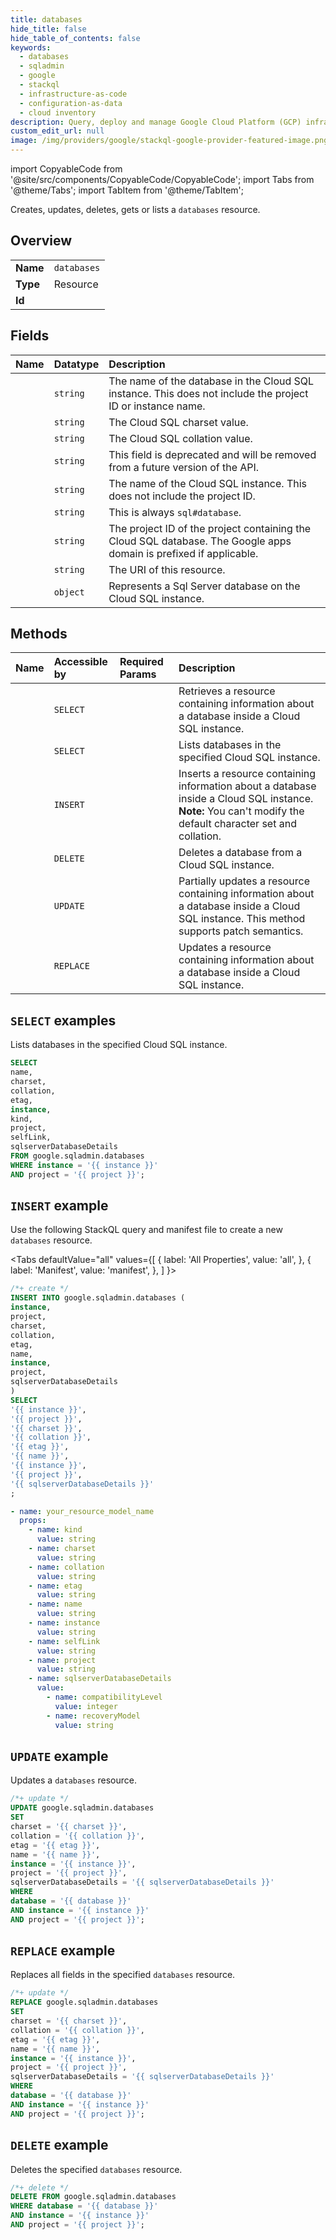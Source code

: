 ```yaml
---
title: databases
hide_title: false
hide_table_of_contents: false
keywords:
  - databases
  - sqladmin
  - google
  - stackql
  - infrastructure-as-code
  - configuration-as-data
  - cloud inventory
description: Query, deploy and manage Google Cloud Platform (GCP) infrastructure and resources using SQL
custom_edit_url: null
image: /img/providers/google/stackql-google-provider-featured-image.png
---
```


import CopyableCode from '@site/src/components/CopyableCode/CopyableCode';
import Tabs from '@theme/Tabs';
import TabItem from '@theme/TabItem';

Creates, updates, deletes, gets or lists a <code>databases</code> resource.

## Overview
<table><tbody>
<tr><td><b>Name</b></td><td><code>databases</code></td></tr>
<tr><td><b>Type</b></td><td>Resource</td></tr>
<tr><td><b>Id</b></td><td><CopyableCode code="google.sqladmin.databases" /></td></tr>
</tbody></table>

## Fields
| Name | Datatype | Description |
|:-----|:---------|:------------|
| <CopyableCode code="name" /> | `string` | The name of the database in the Cloud SQL instance. This does not include the project ID or instance name. |
| <CopyableCode code="charset" /> | `string` | The Cloud SQL charset value. |
| <CopyableCode code="collation" /> | `string` | The Cloud SQL collation value. |
| <CopyableCode code="etag" /> | `string` | This field is deprecated and will be removed from a future version of the API. |
| <CopyableCode code="instance" /> | `string` | The name of the Cloud SQL instance. This does not include the project ID. |
| <CopyableCode code="kind" /> | `string` | This is always `sql#database`. |
| <CopyableCode code="project" /> | `string` | The project ID of the project containing the Cloud SQL database. The Google apps domain is prefixed if applicable. |
| <CopyableCode code="selfLink" /> | `string` | The URI of this resource. |
| <CopyableCode code="sqlserverDatabaseDetails" /> | `object` | Represents a Sql Server database on the Cloud SQL instance. |

## Methods
| Name | Accessible by | Required Params | Description |
|:-----|:--------------|:----------------|:------------|
| <CopyableCode code="get" /> | `SELECT` | <CopyableCode code="database, instance, project" /> | Retrieves a resource containing information about a database inside a Cloud SQL instance. |
| <CopyableCode code="list" /> | `SELECT` | <CopyableCode code="instance, project" /> | Lists databases in the specified Cloud SQL instance. |
| <CopyableCode code="insert" /> | `INSERT` | <CopyableCode code="instance, project" /> | Inserts a resource containing information about a database inside a Cloud SQL instance. **Note:** You can't modify the default character set and collation. |
| <CopyableCode code="delete" /> | `DELETE` | <CopyableCode code="database, instance, project" /> | Deletes a database from a Cloud SQL instance. |
| <CopyableCode code="patch" /> | `UPDATE` | <CopyableCode code="database, instance, project" /> | Partially updates a resource containing information about a database inside a Cloud SQL instance. This method supports patch semantics. |
| <CopyableCode code="update" /> | `REPLACE` | <CopyableCode code="database, instance, project" /> | Updates a resource containing information about a database inside a Cloud SQL instance. |

## `SELECT` examples

Lists databases in the specified Cloud SQL instance.

```sql
SELECT
name,
charset,
collation,
etag,
instance,
kind,
project,
selfLink,
sqlserverDatabaseDetails
FROM google.sqladmin.databases
WHERE instance = '{{ instance }}'
AND project = '{{ project }}';
```

## `INSERT` example

Use the following StackQL query and manifest file to create a new <code>databases</code> resource.

<Tabs
    defaultValue="all"
    values={[
        { label: 'All Properties', value: 'all', },
        { label: 'Manifest', value: 'manifest', },
    ]
}>
<TabItem value="all">

```sql
/*+ create */
INSERT INTO google.sqladmin.databases (
instance,
project,
charset,
collation,
etag,
name,
instance,
project,
sqlserverDatabaseDetails
)
SELECT 
'{{ instance }}',
'{{ project }}',
'{{ charset }}',
'{{ collation }}',
'{{ etag }}',
'{{ name }}',
'{{ instance }}',
'{{ project }}',
'{{ sqlserverDatabaseDetails }}'
;
```
</TabItem>
<TabItem value="manifest">

```yaml
- name: your_resource_model_name
  props:
    - name: kind
      value: string
    - name: charset
      value: string
    - name: collation
      value: string
    - name: etag
      value: string
    - name: name
      value: string
    - name: instance
      value: string
    - name: selfLink
      value: string
    - name: project
      value: string
    - name: sqlserverDatabaseDetails
      value:
        - name: compatibilityLevel
          value: integer
        - name: recoveryModel
          value: string

```
</TabItem>
</Tabs>

## `UPDATE` example

Updates a <code>databases</code> resource.

```sql
/*+ update */
UPDATE google.sqladmin.databases
SET 
charset = '{{ charset }}',
collation = '{{ collation }}',
etag = '{{ etag }}',
name = '{{ name }}',
instance = '{{ instance }}',
project = '{{ project }}',
sqlserverDatabaseDetails = '{{ sqlserverDatabaseDetails }}'
WHERE 
database = '{{ database }}'
AND instance = '{{ instance }}'
AND project = '{{ project }}';
```

## `REPLACE` example

Replaces all fields in the specified <code>databases</code> resource.

```sql
/*+ update */
REPLACE google.sqladmin.databases
SET 
charset = '{{ charset }}',
collation = '{{ collation }}',
etag = '{{ etag }}',
name = '{{ name }}',
instance = '{{ instance }}',
project = '{{ project }}',
sqlserverDatabaseDetails = '{{ sqlserverDatabaseDetails }}'
WHERE 
database = '{{ database }}'
AND instance = '{{ instance }}'
AND project = '{{ project }}';
```

## `DELETE` example

Deletes the specified <code>databases</code> resource.

```sql
/*+ delete */
DELETE FROM google.sqladmin.databases
WHERE database = '{{ database }}'
AND instance = '{{ instance }}'
AND project = '{{ project }}';
```
